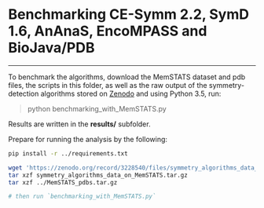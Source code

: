 # Benchmarking CE-Symm 2.2, SymD 1.6, AnAnaS, EncoMPASS and BioJava/PDB
---

To benchmark the algorithms, download the MemSTATS dataset and pdb files, the scripts in this folder, as well as 
the raw output of the symmetry-detection algorithms stored on [Zenodo](https://doi.org/10.5281/zenodo.3228540) and using Python 3.5, run:

> python benchmarking_with_MemSTATS.py

Results are written in the **results/** subfolder.


Prepare for running the analysis by the following:

```bash
pip install -r ../requirements.txt

wget 'https://zenodo.org/record/3228540/files/symmetry_algorithms_data_on_MemSTATS.tar.gz?download=1'                                                                                                                                   
tar xzf symmetry_algorithms_data_on_MemSTATS.tar.gz
tar xzf ../MemSTATS_pdbs.tar.gz

# then run `benchmarking_with_MemSTATS.py`
```

